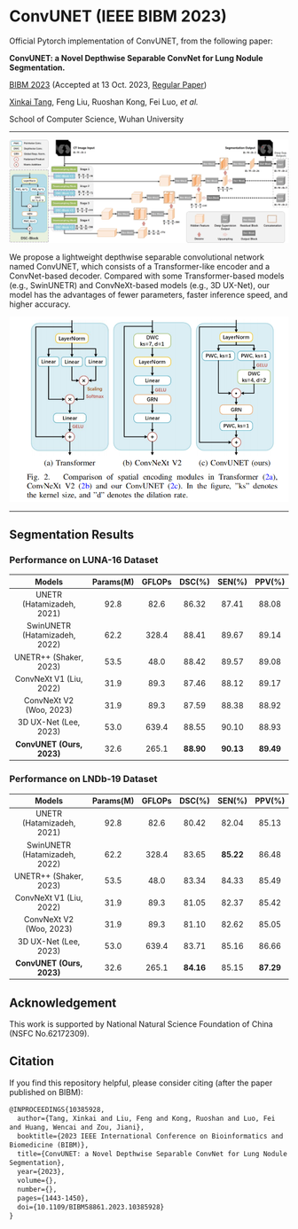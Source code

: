 # ConvUNET (IEEE BIBM 2023)

Official Pytorch implementation of ConvUNET, from the following paper:

**ConvUNET: a Novel Depthwise Separable ConvNet for Lung Nodule Segmentation.**

[BIBM 2023](https://bidma.cpsc.ucalgary.ca/IEEE-BIBM-2023/) (Accepted at 13 Oct. 2023, [Regular Paper](https://ieeexplore.ieee.org/document/10385928))

[Xinkai Tang](https://xinkai-tang.github.io), Feng Liu, Ruoshan Kong, Fei Luo, *et al.*

School of Computer Science, Wuhan University

---

![](figures/ConvUNET.png)

We propose a lightweight depthwise separable convolutional network named ConvUNET, which consists of a Transformer-like encoder and a ConvNet-based decoder.
Compared with some Transformer-based models (e.g., SwinUNETR) and ConvNeXt-based models (e.g., 3D UX-Net), our model has the advantages of fewer parameters, faster inference speed, and higher accuracy. 

![](figures/BasicBlocks.png)

---

## Segmentation Results
### Performance on LUNA-16 Dataset
|            Models             | Params(M) | GFLOPs |  DSC(\%)  |  SEN(\%)  |  PPV(\%)  |
| :---------------------------: | :-------: | :----: | :-------: | :-------: | :-------: |
|   UNETR (Hatamizadeh, 2021)   |   92.8    |  82.6  |   86.32   |   87.41   |   88.08   |
| SwinUNETR (Hatamizadeh, 2022) |   62.2    | 328.4  |   88.41   |   89.67   |   89.14   |
|    UNETR++ (Shaker, 2023)     |   53.5    |  48.0  |   88.42   |   89.57   |   89.08   |
|    ConvNeXt V1 (Liu, 2022)    |   31.9    |  89.3  |   87.46   |   88.12   |   89.17   |
|    ConvNeXt V2 (Woo, 2023)    |   31.9    |  89.3  |   87.59   |   88.38   |   88.92   |
|     3D UX-Net (Lee, 2023)     |   53.0    | 639.4  |   88.55   |   90.10   |   88.93   |
|   **ConvUNET (Ours, 2023)**   |   32.6    | 265.1  | **88.90** | **90.13** | **89.49** |

### Performance on LNDb-19 Dataset
|            Models             | Params(M) | GFLOPs |  DSC(\%)  |  SEN(\%)  |  PPV(\%)  |
| :---------------------------: | :-------: | :----: | :-------: | :-------: | :-------: |
|   UNETR (Hatamizadeh, 2021)   |   92.8    |  82.6  |   80.42   |   82.04   |   85.13   |
| SwinUNETR (Hatamizadeh, 2022) |   62.2    | 328.4  |   83.65   | **85.22** |   86.48   |
|    UNETR++ (Shaker, 2023)     |   53.5    |  48.0  |   83.34   |   84.33   |   85.49   |
|    ConvNeXt V1 (Liu, 2022)    |   31.9    |  89.3  |   81.05   |   82.37   |   85.42   |
|    ConvNeXt V2 (Woo, 2023)    |   31.9    |  89.3  |   81.10   |   82.62   |   85.05   |
|     3D UX-Net (Lee, 2023)     |   53.0    | 639.4  |   83.71   |   85.16   |   86.66   |
|   **ConvUNET (Ours, 2023)**   |   32.6    | 265.1  | **84.16** |   85.15   | **87.29** |


## Acknowledgement
This work is supported by National Natural Science Foundation of China (NSFC No.62172309).


## Citation 
If you find this repository helpful, please consider citing (after the paper published on BIBM):
```
@INPROCEEDINGS{10385928,
  author={Tang, Xinkai and Liu, Feng and Kong, Ruoshan and Luo, Fei and Huang, Wencai and Zou, Jiani},
  booktitle={2023 IEEE International Conference on Bioinformatics and Biomedicine (BIBM)}, 
  title={ConvUNET: a Novel Depthwise Separable ConvNet for Lung Nodule Segmentation}, 
  year={2023},
  volume={},
  number={},
  pages={1443-1450},
  doi={10.1109/BIBM58861.2023.10385928}
}
```
